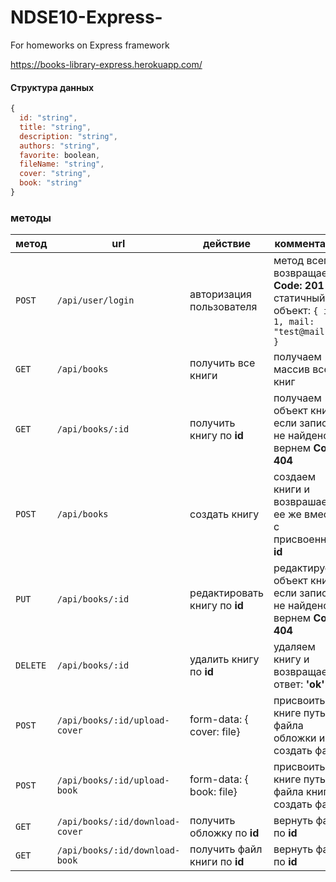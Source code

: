 # NDSE10-Express-
For homeworks on Express framework

https://books-library-express.herokuapp.com/
#### Структура данных
```javascript
{
  id: "string",
  title: "string",
  description: "string",
  authors: "string",
  favorite: boolean,
  fileName: "string",
  cover: "string",
  book: "string"
}
``` 

### методы
метод | url | действие | комментарий
--- | --- | ---  | ---
`POST` | `/api/user/login` | авторизация пользователя | метод всегда возвращает **Code: 201** и статичный объект: `{ id: 1, mail: "test@mail.ru" }`
`GET` | `/api/books` | получить все книги | получаем массив всех книг
`GET` | `/api/books/:id` | получить книгу по **id** | получаем объект книги, если запись не найдено вернем **Code: 404** 
`POST` | `/api/books` | создать книгу | создаем книги и возврашаем ее же вместе с присвоенным **id**
`PUT` | `/api/books/:id` | редактировать книгу по **id** |  редактируем объект книги, если запись не найдено вернем **Code: 404**
`DELETE` | `/api/books/:id` | удалить книгу по **id** | удаляем книгу и возвращаем ответ: **'ok'** 
`POST` | `/api/books/:id/upload-cover` | form-data: { cover: file} | присвоить книге путь до файла обложки и создать файл | создаем файл и возвращаем книгу с путем **id**
`POST` | `/api/books/:id/upload-book` | form-data: { book: file} | присвоить книге путь до файла книги и создать файл | создаем файл и возвращаем книгу с путем **id**
`GET` | `/api/books/:id/download-cover` | получить обложку по **id** | вернуть файл по **id**
`GET` | `/api/books/:id/download-book` | получить файл книги по **id** | вернуть файл по **id**
